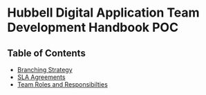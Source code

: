 # Hubbell Digital Application Team Development Handbook POC






## Table of Contents
* [Branching Strategy](branching-strategy.md)
* [SLA Agreements](sla.md)
* [Team Roles and Responsibilties](roles-responsibilities.md)

